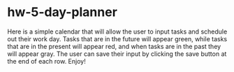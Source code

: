 # hw-5-day-planner
Here is a simple calendar that will allow the user to input tasks and schedule out their work day. Tasks that are in the future will appear green,
while tasks that are in the present will appear red, and when tasks are in the past they will appear gray. The user can save their input by 
clicking the save button at the end of each row. Enjoy!
